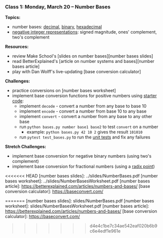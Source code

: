 ### Class 1: Monday, March 20 – Number Bases

**Topics:**
- number bases: [decimal], [binary], [hexadecimal]
- [negative integer representations]: signed magnitude, ones' complement, two's complement

**Resources:**
- review Make School's [slides on number bases][number bases slides]
- read BetterExplained's [article on number systems and bases][number bases article]
- play with Dan Wolff's live-updating [base conversion calculator]

**Challenges:**
- practice conversions on [number bases worksheet]
- implement base conversion functions for positive numbers using [starter code]:
    - implement `decode` - convert a number from any base to base 10
    - implement `encode` - convert a number from base 10 to any base
    - implement `convert` - convert a number from any base to any other base
    - run `python bases.py number base1 base2` to test `convert` on a number
        - example: `python bases.py 42 10 2` gives the result `101010`
    - run `pytest test_bases.py` to run the [unit tests] and fix any failures

**Stretch Challenges:**
- implement base conversion for negative binary numbers (using two's complement)
- implement base conversion for fractional numbers (using a [radix point])

[decimal]: https://en.wikipedia.org/wiki/Decimal
[binary]: https://en.wikipedia.org/wiki/Binary_number
[hexadecimal]: https://en.wikipedia.org/wiki/Hexadecimal
[negative integer representations]: https://en.wikipedia.org/wiki/Signed_number_representations
[radix point]: https://en.wikipedia.org/wiki/Radix_point

<<<<<<< HEAD
[number bases slides]: ../slides/NumberBases.pdf
[number bases worksheet]: ../slides/NumberBasesWorksheet.pdf
[number bases article]: https://betterexplained.com/articles/numbers-and-bases/
[base conversion calculator]: https://baseconvert.com/

[starter code]: ../source/bases.py
[unit tests]: ../source/test_bases.py
=======
[number bases slides]: slides/NumberBases.pdf
[number bases worksheet]: slides/NumberBasesWorksheet.pdf
[number bases article]: https://betterexplained.com/articles/numbers-and-bases/
[base conversion calculator]: https://baseconvert.com/

[starter code]: source/bases.py
[unit tests]: source/test_bases.py
>>>>>>> d4e4c1be7c34ae542eaf020b6b9c6e4edf1e961e
